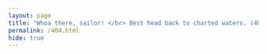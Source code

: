 ```yaml
---
layout: page
title: "Whoa there, sailor! </br> Best head back to charted waters. (404)"
permalink: /404.html
hide: true
---
```


